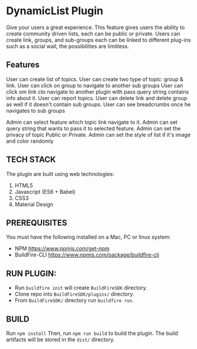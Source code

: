 # DynamicList Plugin
Give your users a great experience. This feature gives users the ability to create community driven lists, each can be public or private. Users can create link, groups,  and sub-groups each can be linked to different plug-ins such as a social wall, the possibilities are limitless.

## Features
User can create list of topics.
User can create two type of topic: group & link.
User can click on group to navigate to another sub groups
User can click om link cto navigate to another plugin with pass query string contains info about it.
User can report topics.
User can delete link and delete group as well if it doesn't contain sub groups.
User can see breadcrumbs once he navigates to sub groups

Admin can select feature which topic link navigate to it.
Admin can set query string that wants to pass it to selected feature.
Admin can set the privacy of topic Public or Private.
Admin can set the style of list if it's image and color randomly 

## TECH STACK
 The plugin are built using web technologies:
  1. HTML5
  2. Javascript (ES6 + Babel)
  3. CSS3
  4. Material Design

## PREREQUISITES
You must have the following installed on a Mac, PC or linux system:
- NPM https://www.npmjs.com/get-npm
- BuildFire-CLI https://www.npmjs.com/package/buildfire-cli

## RUN PLUGIN:
 - Run `buildfire init` will create `BuildFireSDK` directory.
 - Clone repo into `BuildFireSDK/plugins/` directory.
 - From `BuildFireSDK/` directory run `buildfire run`.

## BUILD
Run `npm install` Then, run `npm run build` to build the plugin. The build artifacts will be stored in the `dist/` directory.

